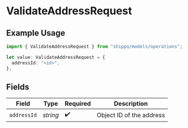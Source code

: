 # ValidateAddressRequest

## Example Usage

```typescript
import { ValidateAddressRequest } from "shippo/models/operations";

let value: ValidateAddressRequest = {
  addressId: "<id>",
};
```

## Fields

| Field                    | Type                     | Required                 | Description              |
| ------------------------ | ------------------------ | ------------------------ | ------------------------ |
| `addressId`              | *string*                 | :heavy_check_mark:       | Object ID of the address |